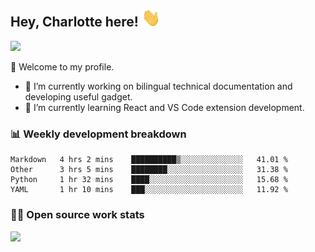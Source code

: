 ## Hey, Charlotte here! <img src="wave.gif" width="30px">

<p>
<img src="http://views.whatilearened.today/views/github/CharLotteiu/views.svg"/>
</p>

👏 Welcome to my profile.

- 🔭 I’m currently working on bilingual technical documentation and developing useful gadget.
- 🌱 I’m currently learning React and VS Code extension development.

### 📊 Weekly development breakdown
<!--START_SECTION:waka-->
```text
Markdown   4 hrs 2 mins    ██████████▒░░░░░░░░░░░░░░   41.01 % 
Other      3 hrs 5 mins    ████████░░░░░░░░░░░░░░░░░   31.38 % 
Python     1 hr 32 mins    ████░░░░░░░░░░░░░░░░░░░░░   15.68 % 
YAML       1 hr 10 mins    ███░░░░░░░░░░░░░░░░░░░░░░   11.92 % 
```
<!--END_SECTION:waka-->

### 👨‍💻 Open source work stats

![](https://github-readme-stats.vercel.app/api?username=CharLotteiu&theme=flag-india)

<!--
**CharLotteiu/CharLotteiu** is a ✨ _special_ ✨ repository because its `README.md` (this file) appears on your GitHub profile.

Here are some ideas to get you started:

- 🔭 I’m currently working on ...
- 🌱 I’m currently learning ...
- 👯 I’m looking to collaborate on ...
- 🤔 I’m looking for help with ...
- 💬 Ask me about ...
- 📫 How to reach me: ...
- 😄 Pronouns: ...
- ⚡ Fun fact: ...
-->

